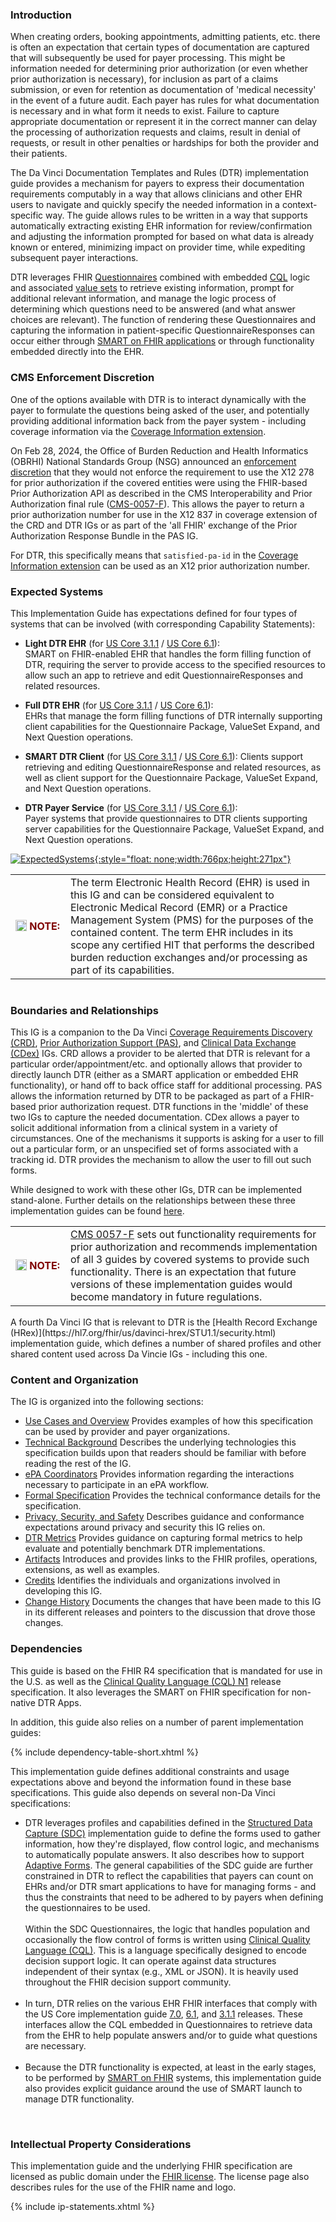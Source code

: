 <link rel="stylesheet" type="text/css" href="formatting.css" />

### Introduction
When creating orders, booking appointments, admitting patients, etc. there is often an expectation that certain types of documentation are captured that will subsequently be used for payer processing.  This might be information needed for determining prior authorization (or even whether prior authorization is necessary), for inclusion as part of a claims submission, or even for retention as documentation of 'medical necessity' in the event of a future audit.  Each payer has rules for what documentation is necessary and in what form it needs to exist.  Failure to capture appropriate documentation or represent it in the correct manner can delay the processing of authorization requests and claims, result in denial of requests, or result in other penalties or hardships for both the provider and their patients.

The Da Vinci Documentation Templates and Rules (DTR) implementation guide provides a mechanism for payers to express their documentation requirements computably in a way that allows clinicians and other EHR users to navigate and quickly specify the needed information in a context-specific way.  The guide allows rules to be written in a way that supports automatically extracting existing EHR information for review/confirmation and adjusting the information prompted for based on what data is already known or entered, minimizing impact on provider time, while expediting subsequent payer interactions.

DTR leverages FHIR [Questionnaires](http://hl7.org/fhir/R4/questionnaire.html) combined with embedded [CQL](http://cql.hl7.org/N1/) logic and associated [value sets](artifacts.html#terminology-value-sets) to retrieve existing information, prompt for additional relevant information, and manage the logic process of determining which questions need to be answered (and what answer choices are relevant).  The function of rendering these Questionnaires and capturing the information in patient-specific QuestionnaireResponses can occur either through [SMART on FHIR applications](http://hl7.org/fhir/smart-app-launch/index.html) or through functionality embedded directly into the EHR.

### CMS Enforcement Discretion
One of the options available with DTR is to interact dynamically with the payer to formulate the questions being asked of the user, and potentially providing additional information back from the payer system - including coverage information via the [Coverage Information extension](https://build.fhir.org/ig/HL7/davinci-crd/StructureDefinition-ext-coverage-information.html).

On Feb 28, 2024, the Office of Burden Reduction and Health Informatics (OBRHI) National Standards Group (NSG) announced an [enforcement discretion](https://www.cms.gov/files/document/discretion-x12-278-enforcement-guidance-letter-remediated-2024-02-28.pdf) that they would not enforce the requirement to use the X12 278 for prior authorization if the covered entities were using the FHIR-based Prior Authorization API as described in the CMS Interoperability and Prior Authorization final rule ([CMS-0057-F](https://www.cms.gov/newsroom/fact-sheets/cms-interoperability-and-prior-authorization-final-rule-cms-0057-f)). This allows the payer to return a prior authorization number for use in the X12 837 in coverage extension of the CRD and DTR IGs or as part of the 'all FHIR' exchange of the Prior Authorization Response Bundle in the PAS IG. 

For DTR, this specifically means that `satisfied-pa-id` in the [Coverage Information extension](https://build.fhir.org/ig/HL7/davinci-crd/StructureDefinition-ext-coverage-information.html) can be used as an X12 prior authorization number.

### Expected Systems
This Implementation Guide has expectations defined for four types of systems that can be involved (with corresponding Capability Statements):
* **Light DTR EHR** (for [US Core 3.1.1](CapabilityStatement-light-dtr-ehr-311.html) / [US Core 6.1](CapabilityStatement-light-dtr-ehr-610.html)):  
  SMART on FHIR-enabled EHR that handles the form filling function of DTR, requiring the server to provide access to the specified resources to allow such an app to retrieve and edit QuestionnaireResponses and related resources.
    
* **Full DTR EHR** (for [US Core 3.1.1](CapabilityStatement-full-dtr-ehr-311.html) / [US Core 6.1](CapabilityStatement-full-dtr-ehr-610.html)):  
  EHRs that manage the form filling functions of DTR internally supporting client capabilities for the Questionnaire Package, ValueSet Expand, and Next Question operations.
    
*  **SMART DTR Client** (for [US Core 3.1.1](CapabilityStatement-smart-dtr-client-311.html) / [US Core 6.1](CapabilityStatement-smart-dtr-client-610.html)): 
  Clients support retrieving and editing QuestionnaireResponse and related resources, as well as client support for the Questionnaire Package, ValueSet Expand, and Next Question operations.
    
* **DTR Payer Service** (for [US Core 3.1.1](CapabilityStatement-dtr-payer-service-311.html) / [US Core 6.1](CapabilityStatement-dtr-payer-service-610.html)):  
  Payer systems that provide questionnaires to DTR clients supporting server capabilities for the Questionnaire Package, ValueSet Expand, and Next Question operations.

[![ExpectedSystems](Actors.png){:style="float: none;width:766px;height:271px"}](Actors.png "Expected Systems")
  
<div markdown="1" class="notebox">
  <table style="border: none; margin-bottom: 0px;">
    <tr><td style="width: 72px; border: none"><img src="Note.png" style="float: left; width:18px; height:18px; margin: 0px;">&nbsp;<b><span style="color:maroon;">NOTE:</span></b></td>
      <td style="border: none"> 
 The term Electronic Health Record (EHR) is used in this IG and can be considered equivalent to Electronic Medical Record (EMR) or a Practice Management System (PMS) for the purposes of the contained content.  The term EHR includes in its scope any certified HIT that performs the described burden reduction exchanges and/or processing as part of its capabilities.
      </td></tr>
  </table>
</div><br>

### Boundaries and Relationships
This IG is a companion to the Da Vinci [Coverage Requirements Discovery (CRD)](https://build.fhir.org/ig/HL7/davinci-crd/), [Prior Authorization Support (PAS)](http://build.fhir.org/ig/HL7/davinci-pas/), and [Clinical Data Exchange (CDex)](https://hl7.org/fhir/us/davinci-cdex/index.html) IGs.  CRD allows a provider to be alerted that DTR is relevant for a particular order/appointment/etc. and optionally allows that provider to directly launch DTR (either as a SMART application or embedded EHR functionality), or hand off to back office staff for additional processing.  PAS allows the information returned by DTR to be packaged as part of a FHIR-based prior authorization request.  DTR functions in the 'middle' of these two IGs to capture the needed documentation.  CDex allows a payer to solicit additional information from a clinical system in a variety of circumstances.  One of the mechanisms it supports is asking for a user to fill out a particular form, or an unspecified set of forms associated with a tracking id.  DTR provides the mechanism to allow the user to fill out such forms.

While designed to work with these other IGs, DTR can be implemented stand-alone.  Further details on the relationships between these three implementation guides can be found [here](usecases.html#da-vinci-burden-reduction).  

<div markdown="1" class="notebox">
  <table style="border: none; margin-bottom: 0px;">
    <tr><td style="width: 72px; border: none"><img src="Note.png" style="float: left; width:18px; height:18px; margin: 0px;">&nbsp;<b><span style="color:maroon;">NOTE:</span></b></td>
      <td style="border: none"> 
  <a href="https://www.cms.gov/priorities/key-initiatives/burden-reduction/interoperability/policies-and-regulations/cms-interoperability-and-prior-authorization-final-rule-cms-0057-f">CMS 0057-F</a> sets out functionality requirements for prior authorization and recommends implementation of all 3 guides by covered systems to provide such functionality. There is an expectation that future versions of these implementation guides would become mandatory in future regulations.
      </td></tr>
  </table>
</div><br>
A fourth Da Vinci IG that is relevant to DTR is the [Health Record Exchange (HRex)](https://hl7.org/fhir/us/davinci-hrex/STU1.1/security.html) implementation guide, which defines a number of shared profiles and other shared content used across Da Vincie IGs - including this one.

### Content and Organization
The IG is organized into the following sections:

* [Use Cases and Overview](usecases.html) Provides examples of how this specification can be used by provider and payer organizations.
* [Technical Background](background.html) Describes the underlying technologies this specification builds upon that readers should be familiar with before reading the rest of the IG.
* [ePA Coordinators](epa.html) Provides information regarding the interactions necessary to participate in an ePA workflow.
* [Formal Specification](specification.html) Provides the technical conformance details for the specification.
* [Privacy, Security, and Safety](security.html) Describes guidance and conformance expectations around privacy and security this IG relies on.
* [DTR Metrics](metrics.html) Provides guidance on capturing formal metrics to help evaluate and potentially benchmark DTR implementations.
* [Artifacts](allartifacts.html) Introduces and provides links to the FHIR profiles, operations, extensions, as well as examples.
* [Credits](credits.html) Identifies the individuals and organizations involved in developing this IG.
* [Change History](changehistory.html) Documents the changes that have been made to this IG in its different releases and pointers to the discussion that drove those changes.
   
### Dependencies
This guide is based on the FHIR R4 specification that is mandated for use in the U.S. as well as the [Clinical Quality Language (CQL) N1](http://cql.hl7.org/N1/) release specification. It also leverages the SMART on FHIR specification for non-native DTR Apps.

In addition, this guide also relies on a number of parent implementation guides:

<div markdown="1" class="pbox">
{% include dependency-table-short.xhtml %}
</div>

This implementation guide defines additional constraints and usage expectations above and beyond the information found in these base specifications.
This guide also depends on several non-Da Vinci specifications:

<div markdown="1" class="pbox">
<ul>
    <li>
        DTR leverages profiles and capabilities defined in the <a href="http://hl7.org/fhir/uv/sdc/STU3/">Structured Data Capture (SDC)</a> implementation guide to define the forms used to gather information, how they're displayed, flow control logic, and mechanisms to automatically populate answers.  It also describes how to support <a href="specification.html#adaptive-form-considerations">Adaptive Forms</a>.  The general capabilities of the SDC guide are further constrained in DTR to reflect the capabilities that payers can count on EHRs and/or DTR smart applications to have for managing forms - and thus the constraints that need to be adhered to by payers when defining the questionnaires to be used.
        <br><br>
        Within the SDC Questionnaires, the logic that handles population and occasionally the flow control of forms is written using <a href="http://cql.hl7.org/N1/">Clinical Quality Language (CQL)</a>.  This is a language specifically designed to encode decision support logic.  It can operate against data structures independent of their syntax (e.g., XML or JSON).  It is heavily used throughout the FHIR decision support community.
    </li>
    <br>
    <li>
        In turn, DTR relies on the various EHR FHIR interfaces that comply with the US Core implementation guide <a href="{{site.data.fhir.ver.uscore7}}">7.0</a>, <a href="{{site.data.fhir.ver.uscore6}}">6.1</a>, and <a href="{{site.data.fhir.ver.uscore3}}">3.1.1</a> releases.  These interfaces allow the CQL embedded in Questionnaires to retrieve data from the EHR to help populate answers and/or to guide what questions are necessary. 
    </li>
    <br>
    <li>
       Because the DTR functionality is expected, at least in the early stages, to be performed by <a href="http://hl7.org/fhir/smart-app-launch/index.html">SMART on FHIR</a> systems, this implementation guide also provides explicit guidance around the use of SMART launch to manage DTR functionality.
    </li>
</ul>
</div>
<br>

### Intellectual Property Considerations
This implementation guide and the underlying FHIR specification are licensed as public domain under the [FHIR license](http://hl7.org/fhir/R4/license.html#license). The license page also describes rules for the use of the FHIR name and logo.

<div markdown="1" class="pbox">

{% include ip-statements.xhtml %}

</div>
<br>